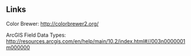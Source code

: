 Links
-----------------------------
Color Brewer: http://colorbrewer2.org/

ArcGIS Field Data Types: http://resources.arcgis.com/en/help/main/10.2/index.html#//003n0000001m000000
